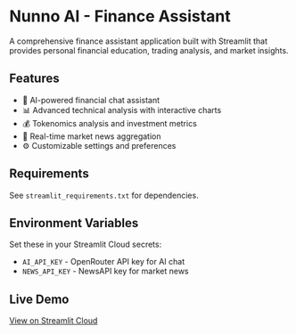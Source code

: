 # Nunno AI - Finance Assistant

A comprehensive finance assistant application built with Streamlit that provides personal financial education, trading analysis, and market insights.

## Features
- 🔮 AI-powered financial chat assistant
- 📊 Advanced technical analysis with interactive charts
- 💰 Tokenomics analysis and investment metrics
- 📰 Real-time market news aggregation
- ⚙️ Customizable settings and preferences

## Requirements
See `streamlit_requirements.txt` for dependencies.

## Environment Variables
Set these in your Streamlit Cloud secrets:
- `AI_API_KEY` - OpenRouter API key for AI chat
- `NEWS_API_KEY` - NewsAPI key for market news

## Live Demo
[View on Streamlit Cloud](https://proto-3-nunnoapp-vji8ytcrdutrcmb8pqmupr.streamlit.app/)

